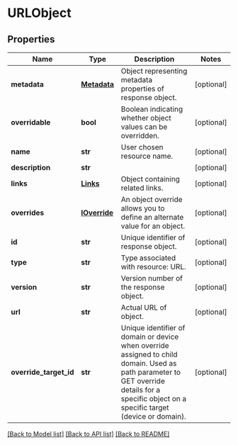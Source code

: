 # URLObject

## Properties
Name | Type | Description | Notes
------------ | ------------- | ------------- | -------------
**metadata** | [**Metadata**](Metadata.md) | Object representing metadata properties of response object. | [optional] 
**overridable** | **bool** | Boolean indicating whether object values can be overridden. | [optional] 
**name** | **str** | User chosen resource name. | [optional] 
**description** | **str** |  | [optional] 
**links** | [**Links**](Links.md) | Object containing related links. | [optional] 
**overrides** | [**IOverride**](IOverride.md) | An object override allows you to define an alternate value for an object. | [optional] 
**id** | **str** | Unique identifier of response object. | [optional] 
**type** | **str** | Type associated with resource: URL. | [optional] 
**version** | **str** | Version number of the response object. | [optional] 
**url** | **str** | Actual URL of object. | [optional] 
**override_target_id** | **str** | Unique identifier of domain or device when override assigned to child domain. Used as path parameter to GET override details for a specific object on a specific target (device or domain). | [optional] 

[[Back to Model list]](../README.md#documentation-for-models) [[Back to API list]](../README.md#documentation-for-api-endpoints) [[Back to README]](../README.md)


